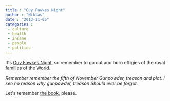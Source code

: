 ```yaml
---
title : "Guy Fawkes Night"
author : "Niklas"
date : "2013-11-05"
categories : 
 - culture
 - health
 - insane
 - people
 - politics
---
```


It's [Guy Fawkes Night](https://en.wikipedia.org/wiki/Guy_Fawkes_Night), so remember to go out and burn effigies of the royal families of the World.

_Remember remember the fifth of November Gunpowder, treason and plot. I see no reason why gunpowder, treason Should ever be forgot._

Let's remember [the book](https://en.wikipedia.org/wiki/V_for_Vendetta), please.
